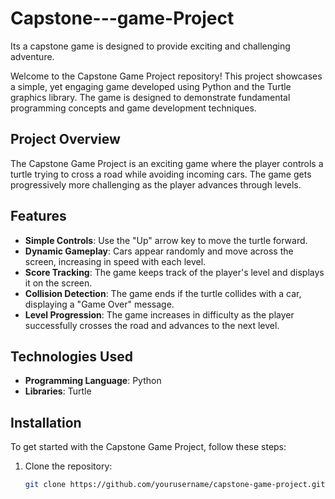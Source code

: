 # Capstone---game-Project
Its a capstone game is designed to provide exciting and challenging adventure.


Welcome to the Capstone Game Project repository! This project showcases a simple, yet engaging game developed using Python and the Turtle graphics library. The game is designed to demonstrate fundamental programming concepts and game development techniques.

## Project Overview

The Capstone Game Project is an exciting game where the player controls a turtle trying to cross a road while avoiding incoming cars. The game gets progressively more challenging as the player advances through levels.

## Features

- **Simple Controls**: Use the "Up" arrow key to move the turtle forward.
- **Dynamic Gameplay**: Cars appear randomly and move across the screen, increasing in speed with each level.
- **Score Tracking**: The game keeps track of the player's level and displays it on the screen.
- **Collision Detection**: The game ends if the turtle collides with a car, displaying a "Game Over" message.
- **Level Progression**: The game increases in difficulty as the player successfully crosses the road and advances to the next level.

## Technologies Used

- **Programming Language**: Python
- **Libraries**: Turtle

## Installation

To get started with the Capstone Game Project, follow these steps:

1. Clone the repository:
   ```bash
   git clone https://github.com/yourusername/capstone-game-project.git

